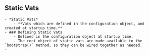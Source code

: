 ## Static Vats
	- *Static Vats*
		- **Vats which are defined in the configuration object, and created at startup time.**
	- ### Defining Static Vats
		- Defined in the configuration object at startup time.
		- The root object of static vats are made available to the `bootstrap()` method, so they can be wired together as needed.
	-